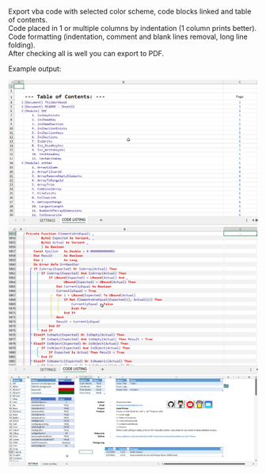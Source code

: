 Export vba code with selected color scheme, code blocks linked and table of contents.  
Code placed in 1 or multiple columns by indentation (1 column prints better).  
Code formatting (indentation, comment and blank lines removal, long line folding).  
After checking all is well you can export to PDF.  

Example output:  

![](1.png)
![](2.png)
![](3.png)